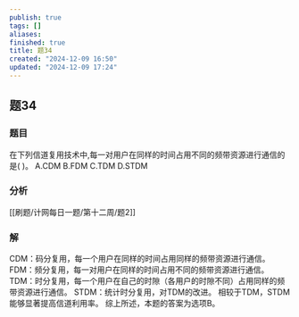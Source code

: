 ```yaml
---
publish: true
tags: []
aliases: 
finished: true
title: 题34
created: "2024-12-09 16:50"
updated: "2024-12-09 17:24"
---
```

## 题34
### 题目
在下列信道复用技术中,每一对用户在同样的时间占用不同的频带资源进行通信的是( )。
A.CDM B.FDM C.TDM D.STDM
### 分析
[[刷题/计网每日一题/第十二周/题2]]
### 解
CDM：码分复用，每一个用户在同样的时间占用同样的频带资源进行通信。
FDM：频分复用，每一对用户在同样的时间占用不同的频带资源进行通信。
TDM：时分复用，每一个用户在自己的时隙（各用户的时隙不同）占用同样的频带资源进行通信。
STDM：统计时分复用，对TDM的改进。
相较于TDM，STDM能够显著提高信道利用率。
综上所述，本题的答案为选项B。